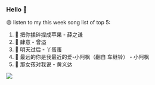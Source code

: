 

### Hello 👋

😄 listen to my this week song list of top 5:

1. 🎵 把你揉碎捏成苹果 - 薛之谦
2. 🎵 肆意 - 曾溢
3. 🎵 明天过后 - 丫蛋蛋
4. 🎵 最远的你是我最近的爱-小阿枫（翻自 车继铃）  - 小阿枫
5. 🎵 那女孩对我说 - 黄义达

<img align="left"  src="https://github-readme-stats.vercel.app/api?username=370966584&show_icons=true&theme=radical" />